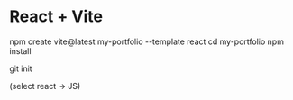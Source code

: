# React + Vite

npm create vite@latest my-portfolio --template react
cd my-portfolio
npm install

git init

(select react -> JS)
